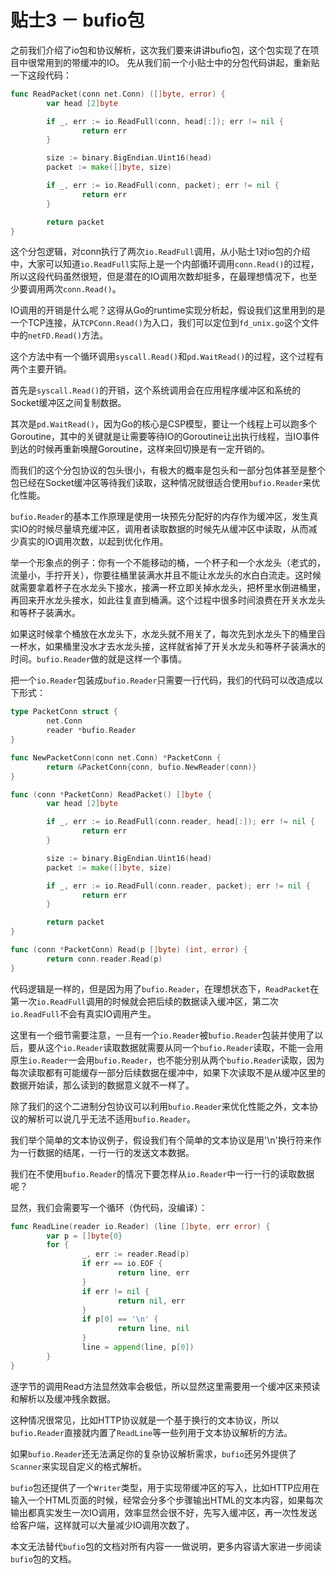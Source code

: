 # 贴士3 － bufio包

之前我们介绍了io包和协议解析，这次我们要来讲讲bufio包，这个包实现了在项目中很常用到的带缓冲的IO。
先从我们前一个小贴士中的分包代码讲起，重新贴一下这段代码：

```go
func ReadPacket(conn net.Conn) ([]byte, error) {
        var head [2]byte

        if _, err := io.ReadFull(conn, head[:]); err != nil {
                return err
        }

        size := binary.BigEndian.Uint16(head)
        packet := make([]byte, size)

        if _, err := io.ReadFull(conn, packet); err != nil {
                return err
        }

        return packet
}
```

这个分包逻辑，对conn执行了两次`io.ReadFull`调用，从小贴士1对io包的介绍中，大家可以知道`io.ReadFull`实际上是一个内部循环调用`conn.Read()`的过程，所以这段代码虽然很短，但是潜在的IO调用次数却挺多，在最理想情况下，也至少要调用两次`conn.Read()`。

IO调用的开销是什么呢？这得从Go的runtime实现分析起，假设我们这里用到的是一个TCP连接，从`TCPConn.Read()`为入口，我们可以定位到`fd_unix.go`这个文件中的`netFD.Read()`方法。

这个方法中有一个循环调用`syscall.Read()`和`pd.WaitRead()`的过程，这个过程有两个主要开销。

首先是`syscall.Read()`的开销，这个系统调用会在应用程序缓冲区和系统的Socket缓冲区之间复制数据。

其次是`pd.WaitRead()`，因为Go的核心是CSP模型，要让一个线程上可以跑多个Goroutine，其中的关键就是让需要等待IO的Goroutine让出执行线程，当IO事件到达的时候再重新唤醒Goroutine，这样来回切换是有一定开销的。

而我们的这个分包协议的包头很小，有极大的概率是包头和一部分包体甚至是整个包已经在Socket缓冲区等待我们读取，这种情况就很适合使用`bufio.Reader`来优化性能。

`bufio.Reader`的基本工作原理是使用一块预先分配好的内存作为缓冲区，发生真实IO的时候尽量填充缓冲区，调用者读取数据的时候先从缓冲区中读取，从而减少真实的IO调用次数，以起到优化作用。

举一个形象点的例子：你有一个不能移动的桶，一个杯子和一个水龙头（老式的，流量小，手拧开关），你要往桶里装满水并且不能让水龙头的水白白流走。这时候就需要拿着杯子在水龙头下接水，接满一杯立即关掉水龙头，把杯里水倒进桶里，再回来开水龙头接水，如此往复直到桶满。这个过程中很多时间浪费在开关水龙头和等杯子装满水。

如果这时候拿个桶放在水龙头下，水龙头就不用关了，每次先到水龙头下的桶里舀一杯水，如果桶里没水才去水龙头接，这样就省掉了开关水龙头和等杯子装满水的时间。`bufio.Reader`做的就是这样一个事情。

把一个`io.Reader`包装成`bufio.Reader`只需要一行代码，我们的代码可以改造成以下形式：

```go
type PacketConn struct {
        net.Conn
        reader *bufio.Reader
}

func NewPacketConn(conn net.Conn) *PacketConn {
        return &PacketConn{conn, bufio.NewReader(conn)}
}

func (conn *PacketConn) ReadPacket() []byte {
        var head [2]byte

        if _, err := io.ReadFull(conn.reader, head[:]); err != nil {
                return err
        }

        size := binary.BigEndian.Uint16(head)
        packet := make([]byte, size)

        if _, err := io.ReadFull(conn.reader, packet); err != nil {
                return err
        }

        return packet
}

func (conn *PacketConn) Read(p []byte) (int, error) {
        return conn.reader.Read(p)
}
```

代码逻辑是一样的，但是因为用了`bufio.Reader`，在理想状态下，`ReadPacket`在第一次`io.ReadFull`调用的时候就会把后续的数据读入缓冲区，第二次`io.ReadFull`不会有真实IO调用产生。

这里有一个细节需要注意，一旦有一个`io.Reader`被`bufio.Reader`包装并使用了以后，要从这个`io.Reader`读取数据就需要从同一个`bufio.Reader`读取，不能一会用原生`io.Reader`一会用`bufio.Reader`，也不能分别从两个`bufio.Reader`读取，因为每次读取都有可能缓存一部分后续数据在缓冲中，如果下次读取不是从缓冲区里的数据开始读，那么读到的数据意义就不一样了。

除了我们的这个二进制分包协议可以利用`bufio.Reader`来优化性能之外，文本协议的解析可以说几乎无法不适用`bufio.Reader`。

我们举个简单的文本协议例子，假设我们有个简单的文本协议是用'\n'换行符来作为一行数据的结尾，一行一行的发送文本数据。

我们在不使用`bufio.Reader`的情况下要怎样从`io.Reader`中一行一行的读取数据呢？

显然，我们会需要写一个循环（伪代码，没编译）：

```go
func ReadLine(reader io.Reader) (line []byte, err error) {
        var p = []byte{0}
        for {
                _, err := reader.Read(p)
                if err == io.EOF {
                        return line, err
                }
                if err != nil {
                        return nil, err
                }
                if p[0] == '\n' {
                        return line, nil
                }
                line = append(line, p[0])
        }
}
```

逐字节的调用Read方法显然效率会极低，所以显然这里需要用一个缓冲区来预读和解析以及缓冲残余数据。

这种情况很常见，比如HTTP协议就是一个基于换行的文本协议，所以`bufio.Reader`直接就内置了`ReadLine`等一些列用于文本协议解析的方法。

如果`bufio.Reader`还无法满足你的复杂协议解析需求，`bufio`还另外提供了`Scanner`来实现自定义的格式解析。

`bufio`包还提供了一个`Writer`类型，用于实现带缓冲区的写入，比如HTTP应用在输入一个HTML页面的时候，经常会分多个步骤输出HTML的文本内容，如果每次输出都真实发生一次IO调用，效率显然会很不好，先写入缓冲区，再一次性发送给客户端，这样就可以大量减少IO调用次数了。

本文无法替代`bufio`包的文档对所有内容一一做说明，更多内容请大家进一步阅读`bufio`包的文档。